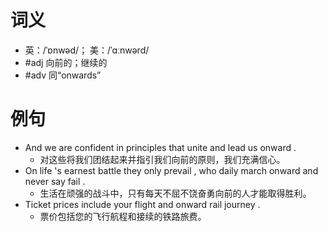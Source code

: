 # 词义
- 英：/ˈɒnwəd/； 美：/ˈɑːnwərd/
- #adj 向前的；继续的
- #adv 同“onwards”
# 例句
- And we are confident in principles that unite and lead us onward .
	- 对这些将我们团结起来并指引我们向前的原则，我们充满信心。
- On life 's earnest battle they only prevail , who daily march onward and never say fail .
	- 生活在顽强的战斗中，只有每天不屈不饶奋勇向前的人才能取得胜利。
- Ticket prices include your flight and onward rail journey .
	- 票价包括您的飞行航程和接续的铁路旅费。
